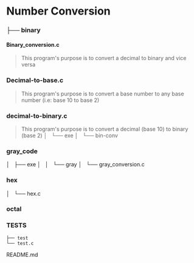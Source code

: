 # Number Conversion
### ├── binary
#### Binary_conversion.c
> This program's purpose is to convert a decimal to binary and vice versa

### Decimal-to-base.c
> This program's purpose is to convert a base number to any base number (i.e: base 10 to base 2)

### decimal-to-binary.c
> This program's purpose is to convert a decimal (base 10) to binary (base 2)
│   └── exe
│       └── bin-conv

### gray_code
│   ├── exe
│   │   └── gray
│   └── gray_conversion.c
### hex
│   └── hex.c
###  octal
### TESTS
    ├── test
    └── test.c
README.md
